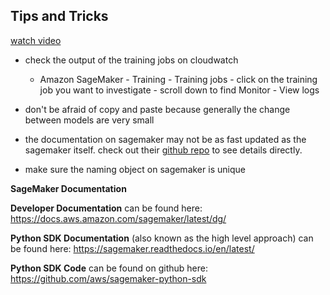 Tips and Tricks
---

[watch video](https://www.youtube.com/watch?v=ilnX9rUlV_w)

* check the output of the training jobs on cloudwatch
   * Amazon SageMaker - Training - Training jobs - click on the training job you want to investigate - scroll down to find Monitor - View logs

* don't be afraid of copy and paste because generally the change between models are very small

* the documentation on sagemaker may not be as fast updated as the sagemaker itself. check out their [github repo](https://github.com/aws/sagemaker-python-sdk/tree/master/src/sagemaker) to see details directly.

* make sure the naming object on sagemaker is unique


**SageMaker Documentation**

**Developer Documentation** can be found here: https://docs.aws.amazon.com/sagemaker/latest/dg/

**Python SDK Documentation** (also known as the high level approach) can be found here: https://sagemaker.readthedocs.io/en/latest/

**Python SDK Code** can be found on github here: https://github.com/aws/sagemaker-python-sdk
